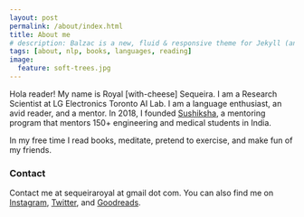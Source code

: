 ```yaml
---
layout: post
permalink: /about/index.html
title: About me
# description: Balzac is a new, fluid & responsive theme for Jekyll (and AnchorCMS). It's gloriously beautiful and suited to long form. Built on a SCSS foundation, it's organized and awesome.
tags: [about, nlp, books, languages, reading]
image:
  feature: soft-trees.jpg
---
```


Hola reader! My name is Royal \[with-cheese\] Sequeira. I am a Research Scientist at LG Electronics Toronto AI Lab. I am a language enthusiast, an avid reader, and a mentor. In 2018, I founded [Sushiksha](https://sushiksha.konkanischolarship.com/), a mentoring program that mentors 150+ engineering and medical students in India.

In my free time I read books, meditate, pretend to exercise, and make fun of my friends. 

### Contact
Contact me at sequeiraroyal at gmail dot com. You can also find me on [Instagram](https://www.instagram.com/royalseq/), [Twitter](https://twitter.com/SequeiraRoyal), and [Goodreads](https://www.goodreads.com/user/show/45990515-royal-sequeira).